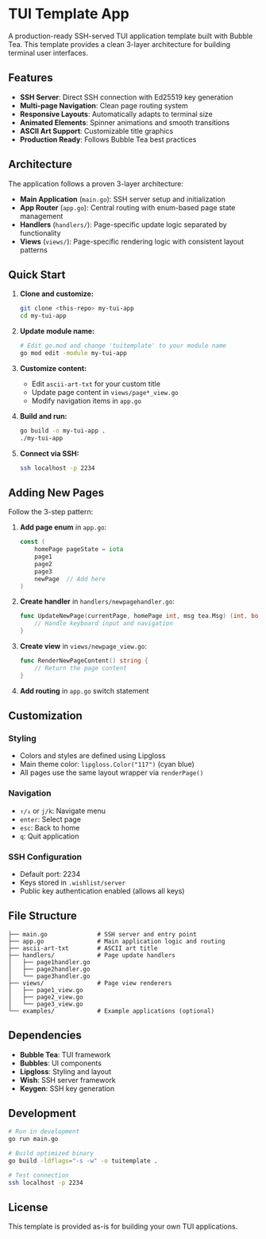 # TUI Template App

A production-ready SSH-served TUI application template built with Bubble Tea. This template provides a clean 3-layer architecture for building terminal user interfaces.

## Features

- **SSH Server**: Direct SSH connection with Ed25519 key generation
- **Multi-page Navigation**: Clean page routing system
- **Responsive Layouts**: Automatically adapts to terminal size
- **Animated Elements**: Spinner animations and smooth transitions
- **ASCII Art Support**: Customizable title graphics
- **Production Ready**: Follows Bubble Tea best practices

## Architecture

The application follows a proven 3-layer architecture:

- **Main Application** (`main.go`): SSH server setup and initialization
- **App Router** (`app.go`): Central routing with enum-based page state management
- **Handlers** (`handlers/`): Page-specific update logic separated by functionality
- **Views** (`views/`): Page-specific rendering logic with consistent layout patterns

## Quick Start

1. **Clone and customize:**
   ```bash
   git clone <this-repo> my-tui-app
   cd my-tui-app
   ```

2. **Update module name:**
   ```bash
   # Edit go.mod and change 'tuitemplate' to your module name
   go mod edit -module my-tui-app
   ```

3. **Customize content:**
   - Edit `ascii-art-txt` for your custom title
   - Update page content in `views/page*_view.go`
   - Modify navigation items in `app.go`

4. **Build and run:**
   ```bash
   go build -o my-tui-app .
   ./my-tui-app
   ```

5. **Connect via SSH:**
   ```bash
   ssh localhost -p 2234
   ```

## Adding New Pages

Follow the 3-step pattern:

1. **Add page enum** in `app.go`:
   ```go
   const (
       homePage pageState = iota
       page1
       page2
       page3
       newPage  // Add here
   )
   ```

2. **Create handler** in `handlers/newpagehandler.go`:
   ```go
   func UpdateNewPage(currentPage, homePage int, msg tea.Msg) (int, bool, tea.Cmd) {
       // Handle keyboard input and navigation
   }
   ```

3. **Create view** in `views/newpage_view.go`:
   ```go
   func RenderNewPageContent() string {
       // Return the page content
   }
   ```

4. **Add routing** in `app.go` switch statement

## Customization

### Styling
- Colors and styles are defined using Lipgloss
- Main theme color: `lipgloss.Color("117")` (cyan blue)
- All pages use the same layout wrapper via `renderPage()`

### Navigation
- `↑/↓` or `j/k`: Navigate menu
- `enter`: Select page
- `esc`: Back to home
- `q`: Quit application

### SSH Configuration
- Default port: 2234
- Keys stored in `.wishlist/server`
- Public key authentication enabled (allows all keys)

## File Structure

```
├── main.go              # SSH server and entry point
├── app.go               # Main application logic and routing
├── ascii-art-txt        # ASCII art title
├── handlers/            # Page update handlers
│   ├── page1handler.go
│   ├── page2handler.go
│   └── page3handler.go
├── views/               # Page view renderers
│   ├── page1_view.go
│   ├── page2_view.go
│   └── page3_view.go
└── examples/            # Example applications (optional)
```

## Dependencies

- **Bubble Tea**: TUI framework
- **Bubbles**: UI components
- **Lipgloss**: Styling and layout
- **Wish**: SSH server framework
- **Keygen**: SSH key generation

## Development

```bash
# Run in development
go run main.go

# Build optimized binary
go build -ldflags="-s -w" -o tuitemplate .

# Test connection
ssh localhost -p 2234
```

## License

This template is provided as-is for building your own TUI applications.